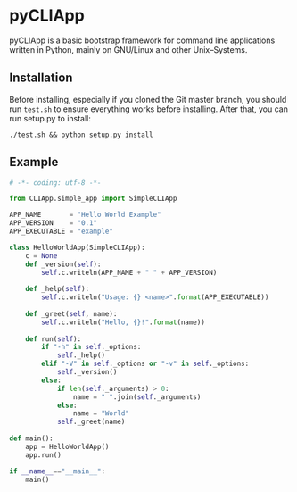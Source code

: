 # pyCLIApp

pyCLIApp is a basic bootstrap framework for command line applications
written in Python, mainly on GNU/Linux and other Unix–Systems.

## Installation

Before installing, especially if you cloned the Git master branch, you
should run ```test.sh``` to ensure everything works before installing.
After that, you can run setup.py to install:

    ./test.sh && python setup.py install

## Example

```python
# -*- coding: utf-8 -*-

from CLIApp.simple_app import SimpleCLIApp

APP_NAME       = "Hello World Example"
APP_VERSION    = "0.1"
APP_EXECUTABLE = "example"

class HelloWorldApp(SimpleCLIApp):
	c = None
	def _version(self):
		self.c.writeln(APP_NAME + " " + APP_VERSION)
		
	def _help(self):
		self.c.writeln("Usage: {} <name>".format(APP_EXECUTABLE))
		
	def _greet(self, name):
		self.c.writeln("Hello, {}!".format(name))
		
	def run(self):
		if "-h" in self._options:
			self._help()
		elif "-V" in self._options or "-v" in self._options:
			self._version()
		else:
			if len(self._arguments) > 0:
				name = " ".join(self._arguments)
			else:
				name = "World"
			self._greet(name)
		
def main():
	app = HelloWorldApp()
	app.run()

if __name__=="__main__":
	main()
```
